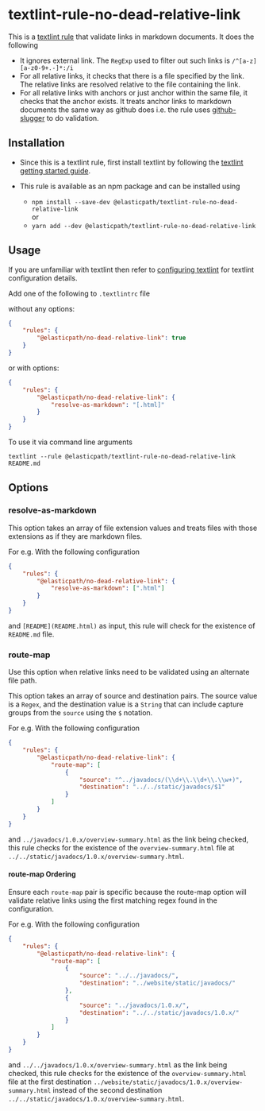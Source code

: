 # textlint-rule-no-dead-relative-link

This is a [textlint rule](https://github.com/textlint/textlint/wiki/Collection-of-textlint-rule) that validate links in markdown documents. It does the following
- It ignores external link. The `RegExp` used to filter out such links is `/^[a-z][a-z0-9+.-]*:/i`
- For all relative links, it checks that there is a file specified by the link. The relative links are resolved relative to the file containing the link.
- For all relative links with anchors or just anchor within the same file, it checks that the anchor exists. It treats anchor links to markdown documents the same way as github does i.e. the rule uses [github-slugger](https://github.com/Flet/github-slugger) to do validation.  

## Installation

- Since this is a textlint rule, first install textlint by following the [textlint getting started guide](https://textlint.github.io/docs/getting-started.html).  
- This rule is available as an npm package and can be installed using 

    - `npm install --save-dev @elasticpath/textlint-rule-no-dead-relative-link`  
     or 
    - `yarn add --dev @elasticpath/textlint-rule-no-dead-relative-link`

## Usage

If you are unfamiliar with textlint then refer to [configuring textlint](https://textlint.github.io/docs/configuring.html) for textlint configuration details.  

Add one of the following to `.textlintrc` file

without any options:

```json
{
    "rules": {
        "@elasticpath/no-dead-relative-link": true
    }
}
```

or with options:

```json
{
    "rules": {
        "@elasticpath/no-dead-relative-link": {
            "resolve-as-markdown": "[.html]"
        }
    }
}
```

To use it via command line arguments

```
textlint --rule @elasticpath/textlint-rule-no-dead-relative-link README.md
```

## Options

### resolve-as-markdown

This option takes an array of file extension values and treats files with those extensions as if they are markdown files.  

For e.g. With the following configuration

```json
{
    "rules": {
        "@elasticpath/no-dead-relative-link": {
            "resolve-as-markdown": [".html"]
        }
    }
}
```

and `[README](README.html)` as input, this rule will check for the existence of `README.md` file.

### route-map

Use this option when relative links need to be validated using an alternate file path. 

This option takes an array of source and destination pairs. The source value is a `Regex`, and the destination value is 
a `String` that can include capture groups from the `source` using the `$` notation. 

For e.g. With the following configuration

```json
{
    "rules": {
        "@elasticpath/no-dead-relative-link": {
            "route-map": [
                {
                    "source": "^../javadocs/(\\d+\\.\\d+\\.\\w+)", 
                    "destination": "../../static/javadocs/$1"
                }
            ]
        }
    }
}
```

and `../javadocs/1.0.x/overview-summary.html` as the link being checked, this rule checks for the existence of the 
`overview-summary.html` file at `../../static/javadocs/1.0.x/overview-summary.html`.

#### route-map Ordering

Ensure each `route-map` pair is specific because the route-map option will validate relative links using the first 
matching regex found in the configuration.

For e.g. With the following configuration

```json
{
    "rules": {
        "@elasticpath/no-dead-relative-link": {
            "route-map": [
                {
                    "source": "../../javadocs/",
                    "destination": "../website/static/javadocs/"
                },
                {
                    "source": "../javadocs/1.0.x/",
                    "destination": "../../static/javadocs/1.0.x/"
                }
            ]
        }
    }
}
```

and `../../javadocs/1.0.x/overview-summary.html` as the link being checked, this rule checks for the existence of the
`overview-summary.html` file at the first destination `../website/static/javadocs/1.0.x/overview-summary.html` instead 
of the second destination `../../static/javadocs/1.0.x/overview-summary.html`.

